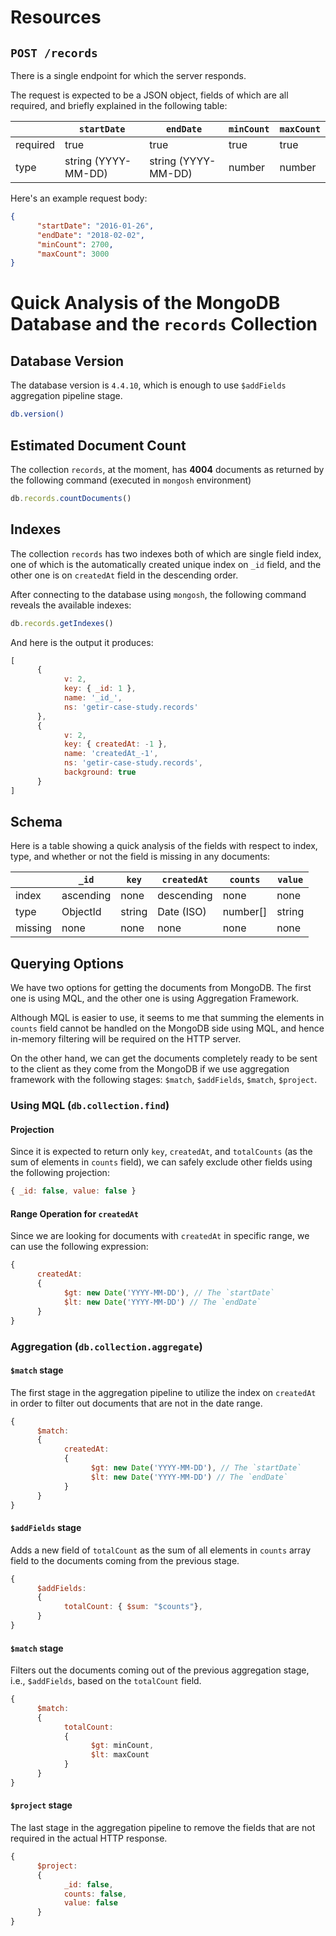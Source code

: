 
# Resources

## `POST /records`
There is a single endpoint for which the server responds.

The request is expected to be a JSON object, fields of which are all required, and briefly explained in the following table:

|          | `startDate`         | `endDate`           | `minCount` | `maxCount` |
| -------- | ------------------- | ------------------- | ---------- | ---------- |
| required | true                | true                | true       | true       |
| type     | string (YYYY-MM-DD) | string (YYYY-MM-DD) | number     | number     |

Here's an example request body:
```json
{
      "startDate": "2016-01-26",
      "endDate": "2018-02-02",
      "minCount": 2700,
      "maxCount": 3000
}
```

# Quick Analysis of the MongoDB Database and the `records` Collection

## Database Version
The database version is `4.4.10`, which is enough to use `$addFields` aggregation pipeline stage.
```sh
db.version()
```

## Estimated Document Count
The collection `records`, at the moment, has **4004** documents as returned by the following command (executed in `mongosh` environment)

```js
db.records.countDocuments()
```

## Indexes

The collection `records` has two indexes both of which are single field index, one of which is the automatically created unique index on `_id` field, and the other one is on `createdAt` field in the descending order.

After connecting to the database using `mongosh`, the following command reveals the available indexes:
```js
db.records.getIndexes()
```

And here is the output it produces:

```js
[
      {
            v: 2,
            key: { _id: 1 },
            name: '_id_',
            ns: 'getir-case-study.records'
      },
      {
            v: 2,
            key: { createdAt: -1 },
            name: 'createdAt_-1',
            ns: 'getir-case-study.records',
            background: true
      }
]
```

## Schema

Here is a table showing a quick analysis of the fields with respect to index, type, and whether or not the field is missing in any documents:

|         | `_id`     | `key`  | `createdAt` | `counts` | `value` |
| ------- | --------- | ------ | ----------- | -------- | ------- |
| index   | ascending | none   | descending  | none     | none    |
| type    | ObjectId  | string | Date (ISO)  | number[] | string  |
| missing | none      | none   | none        | none     | none    |


## Querying Options
We have two options for getting the documents from MongoDB. The first one is using MQL, and the other one is using Aggregation Framework.

Although MQL is easier to use, it seems to me that summing the elements in `counts` field cannot be handled on the MongoDB side using MQL, and hence in-memory filtering will be required on the HTTP server.

On the other hand, we can get the documents completely ready to be sent to the client as they come from the MongoDB if we use aggregation framework with the following stages: `$match`, `$addFields`, `$match`, `$project`.

### Using MQL (`db.collection.find`)

#### Projection
Since it is expected to return only `key`, `createdAt`, and `totalCounts` (as the sum of elements in `counts` field), we can safely exclude other fields using the following projection:

```js
{ _id: false, value: false }
```

#### Range Operation for `createdAt`
Since we are looking for documents with `createdAt` in specific range, we can use the following expression:

```js
{
      createdAt:
      {
            $gt: new Date('YYYY-MM-DD'), // The `startDate`
            $lt: new Date('YYYY-MM-DD') // The `endDate`
      }
}
```

### Aggregation (`db.collection.aggregate`)

#### `$match` stage
The first stage in the aggregation pipeline to utilize the index on `createdAt` in order to filter out documents that are not in the date range.

```js
{
      $match:
      { 
            createdAt:
            {
                  $gt: new Date('YYYY-MM-DD'), // The `startDate`
                  $lt: new Date('YYYY-MM-DD') // The `endDate`
            }
      }
}
```

#### `$addFields` stage

Adds a new field of `totalCount` as the sum of all elements in `counts` array field to the documents coming from the previous stage.

```js
{
      $addFields:
      {
            totalCount: { $sum: "$counts"},
      }
}
```

#### `$match` stage

Filters out the documents coming out of the previous aggregation stage, i.e., `$addFields`, based on the `totalCount` field.

```js
{
      $match:
      {
            totalCount:
            {
                  $gt: minCount,
                  $lt: maxCount
            }
      }
}
```

#### `$project` stage

The last stage in the aggregation pipeline to remove the fields that are not required in the actual HTTP response.

```js
{
      $project:
      {
            _id: false,
            counts: false,
            value: false
      }
}
```